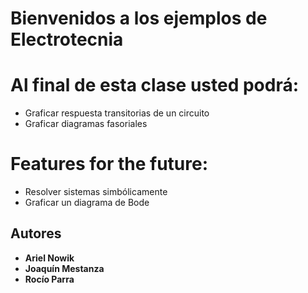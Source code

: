 # Bienvenidos a los ejemplos de Electrotecnia

# Al final de esta clase usted podrá:
* Graficar respuesta transitorias de un circuito
* Graficar diagramas fasoriales

# Features for the future:
* Resolver sistemas simbólicamente
* Graficar un diagrama de Bode

## Autores

* **Ariel Nowik**
* **Joaquín Mestanza**
* **Rocío Parra**
